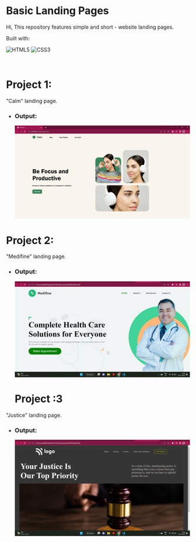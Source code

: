 # Basic Landing Pages
Hi, This repository features simple and short - website landing pages.

Built with:

 ![HTML5](https://img.shields.io/badge/html5-%23E34F26.svg?style=for-the-badge&logo=html5&logoColor=white) ![CSS3](https://img.shields.io/badge/css3-%231572B6.svg?style=for-the-badge&logo=css3&logoColor=white)

<br>

# Project 1:
"Calm" landing page.
- ### Output:
  ![Output](./HTML_%26_CSS/Project%201/Project%201%20image%20.png)






# Project 2:
"Medifine" landing page.
- ### Output:
  ![Output](./HTML_%26_CSS/project%202/project%202%20%20output%20.png)




  # Project :3
"Justice" landing page.
- ### Output:
  ![Output](./HTML_%26_CSS/project%203/Project%203%20Output%20.png)
